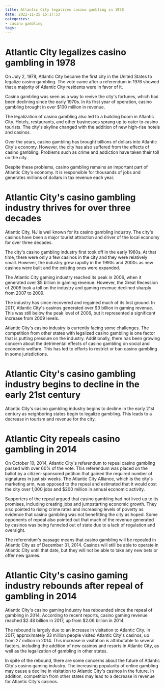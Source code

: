 ```yaml
---
title: Atlantic City legalizes casino gambling in 1978 
date: 2022-11-25 15:17:53
categories:
- casino gambling
tags:
---
```



#  Atlantic City legalizes casino gambling in 1978 

On July 2, 1978, Atlantic City became the first city in the United States to legalize casino gambling. The vote came after a referendum in 1976 showed that a majority of Atlantic City residents were in favor of it.

Casino gambling was seen as a way to revive the city's fortunes, which had been declining since the early 1970s. In its first year of operation, casino gambling brought in over $100 million in revenue.

The legalization of casino gambling also led to a building boom in Atlantic City. Hotels, restaurants, and other businesses sprang up to cater to casino tourists. The city's skyline changed with the addition of new high-rise hotels and casinos.

Over the years, casino gambling has brought billions of dollars into Atlantic City's economy. However, the city has also suffered from the effects of casino gambling. Problems such as crime and addiction have taken their toll on the city.

Despite these problems, casino gambling remains an important part of Atlantic City's economy. It is responsible for thousands of jobs and generates millions of dollars in tax revenue each year.

#  Atlantic City's casino gambling industry thrives for over three decades 

Atlantic City, NJ is well known for its casino gambling industry. The city's casinos have been a major tourist attraction and driver of the local economy for over three decades.

The city's casino gambling industry first took off in the early 1980s. At that time, there were only a few casinos in the city and they were relatively small. However, the industry grew rapidly in the 1990s and 2000s as new casinos were built and the existing ones were expanded.

The Atlantic City gaming industry reached its peak in 2006, when it generated over $5 billion in gaming revenue. However, the Great Recession of 2008 took a toll on the industry and gaming revenue declined sharply from 2007 to 2009.

The industry has since recovered and regained much of its lost ground. In 2017, Atlantic City's casinos generated over $3 billion in gaming revenue. This was still below the peak level of 2006, but it represented a significant increase from 2009 levels.

Atlantic City's casino industry is currently facing some challenges. The competition from other states with legalized casino gambling is one factor that is putting pressure on the industry. Additionally, there has been growing concern about the detrimental effects of casino gambling on social and economic welfare. This has led to efforts to restrict or ban casino gambling in some jurisdictions.

#  Atlantic City's casino gambling industry begins to decline in the early 21st century 

Atlantic City's casino gambling industry begins to decline in the early 21st century as neighboring states begin to legalize gambling. This leads to a decrease in tourism and revenue for the city.

#  Atlantic City repeals casino gambling in 2014 

On October 10, 2014, Atlantic City's referendum to repeal casino gambling passed with over 60% of the vote. This referendum was placed on the ballot by a citizen-sponsored petition that gained the required number of signatures in just six weeks. The Atlantic City Alliance, which is the city's marketing arm, was opposed to the repeal and estimated that it would cost the city over 1,000 jobs and $200 million in annual economic activity.

Supporters of the repeal argued that casino gambling had not lived up to its promises, including creating jobs and jumpstarting economic growth. They also pointed to rising crime rates and increasing levels of poverty as evidence that casino gambling was not benefitting the city as hoped. Some opponents of repeal also pointed out that much of the revenue generated by casinos was being funneled out of state due to a lack of regulation and oversight.

The referendum's passage means that casino gambling will be repealed in Atlantic City as of December 31, 2014. Casinos will still be able to operate in Atlantic City until that date, but they will not be able to take any new bets or offer new games.

#  Atlantic City's casino gaming industry rebounds after repeal of gambling in 2014

Atlantic City's casino gaming industry has rebounded since the repeal of gambling in 2014. According to recent reports, casino gaming revenue reached $2.48 billion in 2017, up from $2.06 billion in 2014.

The rebound is largely due to an increase in visitation to Atlantic City. In 2017, approximately 33 million people visited Atlantic City's casinos, up from 27 million in 2014. This increase in visitation is attributable to several factors, including the addition of new casinos and resorts in Atlantic City, as well as the legalization of gambling in other states.

In spite of the rebound, there are some concerns about the future of Atlantic City's casino gaming industry. The increasing popularity of online gambling may cause a decline in visitation to Atlantic City's casinos in the future. In addition, competition from other states may lead to a decrease in revenue for Atlantic City's casinos.